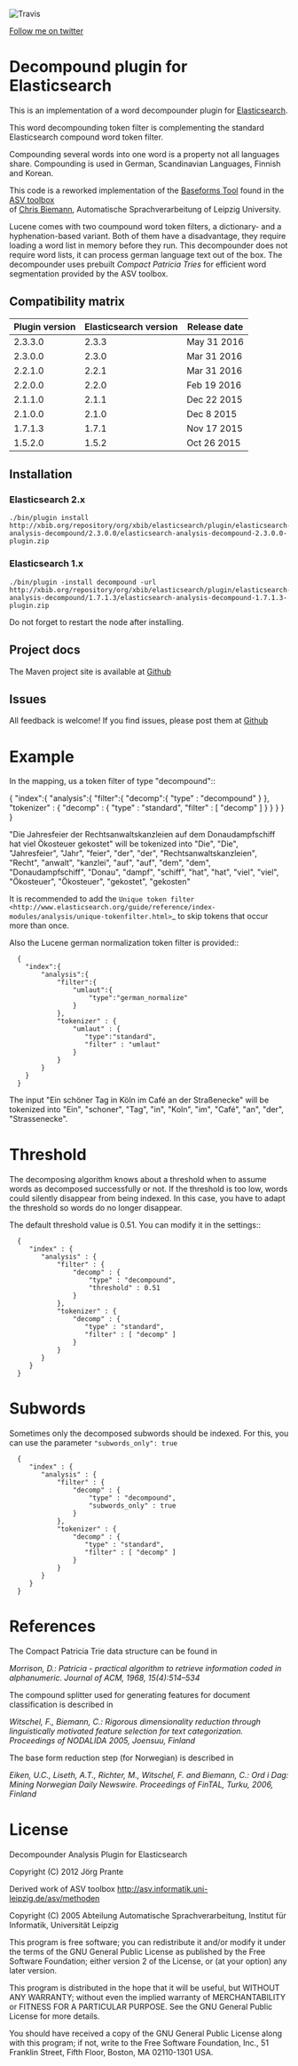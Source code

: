 ![Travis](https://travis-ci.org/jprante/elasticsearch-analysis-decompound.png)

[Follow me on twitter](https://twitter.com/xbib)

# Decompound plugin for Elasticsearch

This is an implementation of a word decompounder plugin 
for [Elasticsearch](http://github.com/elasticsearch/elasticsearch).

This word decompounding token filter is complementing the standard Elasticsearch 
compound word token filter.
 
Compounding several words into one word is a property not all languages share. 
Compounding is used in German, Scandinavian Languages, Finnish and Korean.

This code is a reworked implementation of 
the [Baseforms Tool](http://wortschatz.uni-leipzig.de/~cbiemann/software/toolbox/Baseforms%20Tool.htm) 
found in the [ASV toolbox](http://wortschatz.uni-leipzig.de/~cbiemann/software/toolbox/index.htm>)  
of [Chris Biemann](http://asv.informatik.uni-leipzig.de/staff/Chris_Biemann), 
Automatische Sprachverarbeitung of Leipzig University.

Lucene comes with two coumpound word token filters, a dictionary- and a hyphenation-based variant. 
Both of them have a disadvantage, they require loading a word list in memory before they run. 
This decompounder does not require word lists, it can process german language text out of the box.
The decompounder uses prebuilt *Compact Patricia Tries* for efficient word segmentation provided 
by the ASV toolbox.

## Compatibility matrix

| Plugin version   | Elasticsearch version | Release date |
| -----------------| ----------------------| -------------|
| 2.3.3.0          | 2.3.3                 | May 31 2016  |
| 2.3.0.0          | 2.3.0                 | Mar 31 2016  |
| 2.2.1.0          | 2.2.1                 | Mar 31 2016  |
| 2.2.0.0          | 2.2.0                 | Feb 19 2016  |
| 2.1.1.0          | 2.1.1                 | Dec 22 2015  |
| 2.1.0.0          | 2.1.0                 | Dec  8 2015  |
| 1.7.1.3          | 1.7.1                 | Nov 17 2015  |
| 1.5.2.0          | 1.5.2                 | Oct 26 2015  |

## Installation

### Elasticsearch 2.x

    ./bin/plugin install http://xbib.org/repository/org/xbib/elasticsearch/plugin/elasticsearch-analysis-decompound/2.3.0.0/elasticsearch-analysis-decompound-2.3.0.0-plugin.zip

### Elasticsearch 1.x

    ./bin/plugin -install decompound -url http://xbib.org/repository/org/xbib/elasticsearch/plugin/elasticsearch-analysis-decompound/1.7.1.3/elasticsearch-analysis-decompound-1.7.1.3-plugin.zip

Do not forget to restart the node after installing.

## Project docs

The Maven project site is available at [Github](http://jprante.github.io/elasticsearch-analysis-decompound)

## Issues

All feedback is welcome! If you find issues, please post them at [Github](https://github.com/jprante/elasticsearch-analysis-decompound/issues)

# Example

In the mapping, us a token filter of type "decompound"::

  {
     "index":{
        "analysis":{
            "filter":{
                "decomp":{
                    "type" : "decompound"
                }
            },
            "tokenizer" : {
                "decomp" : {
                   "type" : "standard",
                   "filter" : [ "decomp" ]
                }
            }
        }
     }
  }

"Die Jahresfeier der Rechtsanwaltskanzleien auf dem Donaudampfschiff hat viel Ökosteuer gekostet" will be tokenized into 
"Die", "Die", "Jahresfeier", "Jahr", "feier", "der", "der", "Rechtsanwaltskanzleien", "Recht", "anwalt", "kanzlei", "auf", "auf", "dem",  "dem", "Donaudampfschiff", "Donau", "dampf", "schiff", "hat", "hat", "viel", "viel", "Ökosteuer", "Ökosteuer", "gekostet", "gekosten"

It is recommended to add the `Unique token filter <http://www.elasticsearch.org/guide/reference/index-modules/analysis/unique-tokenfilter.html>`_ to skip tokens that occur more than once.

Also the Lucene german normalization token filter is provided::

      {
        "index":{
            "analysis":{
                "filter":{
                    "umlaut":{
                        "type":"german_normalize"
                    }
                },
                "tokenizer" : {
                    "umlaut" : {
                       "type":"standard",
                       "filter" : "umlaut"
                    }            
                }
            }
        }
      }

The input "Ein schöner Tag in Köln im Café an der Straßenecke" will be tokenized into 
"Ein", "schoner", "Tag", "in", "Koln", "im", "Café", "an", "der", "Strassenecke".

# Threshold

The decomposing algorithm knows about a threshold when to assume words as decomposed successfully or not.
If the threshold is too low, words could silently disappear from being indexed. In this case, you have to adapt the
threshold so words do no longer disappear.

The default threshold value is 0.51. You can modify it in the settings::

      {
         "index" : {
            "analysis" : {
                "filter" : {
                    "decomp" : {
                        "type" : "decompound",
                        "threshold" : 0.51
                    }
                },
                "tokenizer" : {
                    "decomp" : {
                       "type" : "standard",
                       "filter" : [ "decomp" ]
                    }
                }
            }
         }
      }
      
# Subwords
      
Sometimes only the decomposed subwords should be indexed. For this, you can use the parameter `"subwords_only": true`

      {
         "index" : {
            "analysis" : {
                "filter" : {
                    "decomp" : {
                        "type" : "decompound",
                        "subwords_only" : true
                    }
                },
                "tokenizer" : {
                    "decomp" : {
                       "type" : "standard",
                       "filter" : [ "decomp" ]
                    }
                }
            }
         }
      }

# References

The Compact Patricia Trie data structure can be found in 

*Morrison, D.: Patricia - practical algorithm to retrieve information coded in alphanumeric. Journal of ACM, 1968, 15(4):514–534*

The compound splitter used for generating features for document classification is described in

*Witschel, F., Biemann, C.: Rigorous dimensionality reduction through linguistically motivated feature selection for text categorization. Proceedings of NODALIDA 2005, Joensuu, Finland*

The base form reduction step (for Norwegian) is described in

*Eiken, U.C., Liseth, A.T., Richter, M., Witschel, F. and Biemann, C.: Ord i Dag: Mining Norwegian Daily Newswire. Proceedings of FinTAL, Turku, 2006, Finland*

# License

Decompounder Analysis Plugin for Elasticsearch

Copyright (C) 2012 Jörg Prante

Derived work of ASV toolbox http://asv.informatik.uni-leipzig.de/asv/methoden

Copyright (C) 2005 Abteilung Automatische Sprachverarbeitung, Institut für Informatik, Universität Leipzig

This program is free software; you can redistribute it and/or modify
it under the terms of the GNU General Public License as published by
the Free Software Foundation; either version 2 of the License, or
(at your option) any later version.

This program is distributed in the hope that it will be useful,
but WITHOUT ANY WARRANTY; without even the implied warranty of
MERCHANTABILITY or FITNESS FOR A PARTICULAR PURPOSE.  See the
GNU General Public License for more details.

You should have received a copy of the GNU General Public License along
with this program; if not, write to the Free Software Foundation, Inc.,
51 Franklin Street, Fifth Floor, Boston, MA 02110-1301 USA.